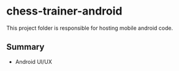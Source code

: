 # chess-trainer-android
This project folder is responsible for hosting mobile android code.
## Summary
- Android UI/UX
